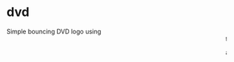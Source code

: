 # dvd
Simple bouncing DVD logo using <marquee> tag in html.
Version: 1.5.1

aidanlenahan.github.io/dvd
